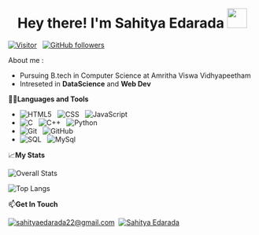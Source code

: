 <h1 align="center">Hey there! I'm Sahitya Edarada <img src="https://media.giphy.com/media/hvRJCLFzcasrR4ia7z/giphy.gif" width="40"></h1>


[![Visitor](https://visitor-badge.laobi.icu/badge?page_id=Slakkimsetty.Slakkimsetty)](https://github.com/Slakkimsetty) &nbsp; [![GitHub followers](https://img.shields.io/github/followers/Slakkimsetty.svg?style=social&label=Follow)](https://github.com/Slakkimsetty?tab=followers)


About me :
- Pursuing B.tech in Computer Science at Amritha Viswa Vidhyapeetham
- Intreseted in **DataScience** and **Web Dev**

👨‍💻**Languages and Tools**

- ![HTML5](https://img.shields.io/badge/HTML5-E34F26?style=for-the-badge&logo=html5&logoColor=white) &nbsp; ![CSS](https://img.shields.io/badge/CSS-239120?&style=for-the-badge&logo=css3&logoColor=white) &nbsp; ![JavaScript](https://img.shields.io/badge/JavaScript-323330?style=for-the-badge&logo=javascript&logoColor=F7DF1E)
- ![C](https://img.shields.io/badge/C%20language-darkblue?style=for-the-badge&logo=C&logoColor=white) &nbsp; ![C++](https://img.shields.io/badge/c++-%2300599C.svg?style=for-the-badge&logo=c%2B%2B&logoColor=white) &nbsp; ![Python](https://img.shields.io/badge/Python-14354C?style=for-the-badge&logo=python&logoColor=white) &nbsp;
- ![Git](https://img.shields.io/badge/Git-F05032?style=for-the-badge&logo=git&logoColor=white) &nbsp; ![GitHub](https://img.shields.io/badge/GitHub-100000?style=for-the-badge&logo=github&logoColor=white)
- ![SQL](https://img.shields.io/badge/-SQL-000?style=for-the-badge&logo=MySQL&logoColor=4479A1) &nbsp; ![MySql](https://img.shields.io/badge/mysql-%2300f.svg?style=for-the-badge&logo=mysql&logoColor=white)

  
📈**My Stats**

![Overall Stats](https://github-readme-stats.vercel.app/api?username=sahityaEdarada&count_private=true&show_icons=true&hide=contribs)

![Top Langs](https://github-readme-stats.vercel.app/api/top-langs/?username=sahityaEdarada&layout=compact)


📫**Get In Touch**

<a href="mailto:sahityaedarada22@gmail.com">![sahityaedarada22@gmail.com](https://img.shields.io/badge/Gmail-D14836?style=for-the-badge&logo=gmail&logoColor=white)</a>&nbsp;
<a href="<https://www.linkedin.com/in/sahitya-edarada/>">![Sahitya Edarada](https://img.shields.io/badge/LinkedIn-0077B5?style=for-the-badge&logo=linkedin&logoColor=white)</a>
